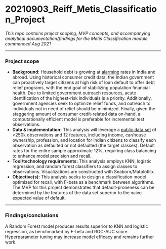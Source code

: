# 20210903_Reiff_Metis_Classification_Project
_This repo contains project scoping, MVP concepts, and accompanying analytical documentation/findings for the Metis Classification module commenced Aug 2021_

---
### **Project scope**
* **Background:** Household debt is growing at [alarming](https://www.ceicdata.com/en/indicator/india/household-debt--of-nominal-gdp) rates in India and abroad. Using historical consumer credit data, the Indian government can proactively target citizens at high risk of loan default to offer debt relief programs, with the end goal of stabilizing population financial health. Due to limited government outreach resources, acute identification of the highest-risk individuals is a priority. Additionally, government agencies seek to optimize relief funds, and outreach to individuals not in need of relief should be minimized. Finally, given the staggering amount of consumer credit-related data on-hand, a computationally efficient model is preferable for incremental test observations.  
* **Data & implementation:** This analysis will leverage a [public data set](https://www.kaggle.com/subhamjain/loan-prediction-based-on-customer-behavior?select=Training+Data.csv&taskId=5752) of >250k observations and 12 features, including income, car/house ownership, profession, and location for Indian citizens to classify each observation as defaulted or not defaulted (the target classes). Default rates for the entire sample approximate 12%, requiring class balancing to enhance model precision and recall. 
* **Tool/technology requirements:** This analysis employs KNN, logistic regression, and random forest classifiers to assign classes to observations. Visualizations are constructed with Seaborn/Matplotlib.      
* **Objective(s):** This analysis seeks to design a classification model optimized for recall, with F-beta as a benchmark between algorithms. The MVP for this project demonstrates that default-proneness can be determined by the features of the data set superior to the naive expected value of default.      

---
### **Findings/conclusions**
A Random Forest model produces results superior to KNN and logistic regression, as benchmarked by F-beta and ROC-AUC score. Hyperparameter tuning may increase model efficacy and remains further work. 
